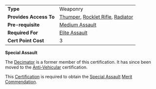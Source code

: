 |                        |                                                                                                                    |
| ---------------------- | ------------------------------------------------------------------------------------------------------------------ |
| **Type**               | Weaponry                                                                                                           |
| **Provides Access To** | [Thumper](../weapons/Thumper.md), [Rocklet Rifle](../weapons/Rocklet_Rifle.md), [Radiator](../weapons/Radiator.md) |
| **Pre-requisite**      | [Medium Assault](Medium_Assault.md)                                                                                |
| **Required For**       | [Elite Assault](Elite_Assault.md)                                                                                  |
| **Cert Point Cost**    | 3                                                                                                                  |

**Special Assault**

The [Decimator](../weapons/Decimator.md) is a former member of this
certification. It has since been moved to the
[Anti-Vehicular](Anti-Vehicular.md) certification.

This [Certification](Certification.md) is required to obtain the
[Special Assault](<../merits/Special_Assault_(Merit).md>)
[Merit Commendation](../merits/index.md).
